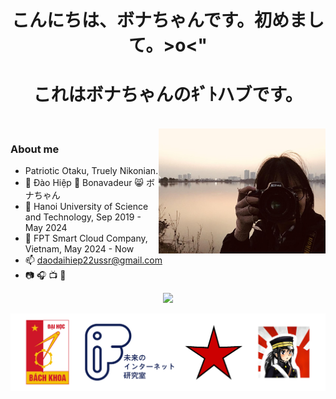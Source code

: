 <!--<h1 align="center" style="font-weight:bold;text-decoration:none;">こんにちは、ボナちゃんです。初めまして。>o<"</h1>-->

<!--<h1 align="center" style="font-weight:bold;text-decoration:none;">これはボナちゃんのｷﾞﾄハブです。</h1>-->

<h1 align="center" style="font-weight:bold;text-decoration:none;">こんにちは、ボナちゃんです。初めまして。>o<"</h1>

<h1 align="center" style="font-weight:bold;text-decoration:none;">これはボナちゃんのｷﾞﾄハブです。</h1>

<br>

<img align="right" width="auto" height="200" src="images/bonatonikon.jpg">

### About me
* Patriotic Otaku, Truely Nikonian.
* :boy: Đào Hiệp :japanese_ogre: Bonavadeur :smile_cat: ボナちゃん
* :school: Hanoi University of Science and Technology, Sep 2019 - May 2024
* :office: FPT Smart Cloud Company, Vietnam, May 2024 - Now
* :mailbox: daodaihiep22ussr@gmail.com
* :camera: :headphones: :tv: :book:

<p align="center">
  <a href="https://skillicons.dev">
    <img src="https://skillicons.dev/icons?i=linux,kubernetes,openstack,docker,go,grafana,prometheus,py,postgres,rabbitmq,redis" />
  </a>
</p>

![](images/github-wp.png)
<!-- * :book: [Privé de Bonavadeur](https://prive.bonavadeur.pro) (
ボナちゃんのプヒベ) -->
<!-- MÒ TẬN VÀO ĐÂY ĐỌC THÌ CŨNG GHÊ ĐẤY, KIA LÀ BLOG CỦA WATASHI -->
<!-- [![Top Langs](https://github-readme-stats.vercel.app/api/top-langs/?username=anuraghazra)](https://github.com/anuraghazra/github-readme-stats) -->
